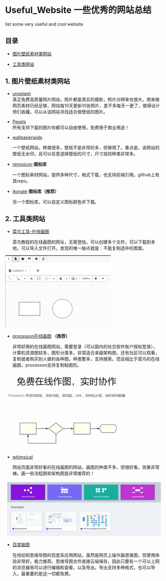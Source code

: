 # Useful_Website 一些优秀的网站总结
list some very useful and cool website

## 目录

+ [图片壁纸素材类网站](#图片壁纸素材类网站)

+ [工具类网站](#工具类网站)

## 1. 图片壁纸素材类网站

- [unsplash](https://unsplash.com/) <br>
真正免费高质量照片网站，照片都是真实的摄影，照片分辨率也很大，用来做网页素材已经足够，网站每10天更新10张照片，差不多每天一更了，值得设计师们收藏。可以从该网站寻找适合做壁纸的图片。

- [Pexels](https://www.pexels.com/) <br>
所有支持下载的图片你都可以自由使用，免费用于商业用途！

- [wallpaperwide](http://wallpaperswide.com/)<br>

  一个壁纸网站，种类很多，壁纸不是非常的多，但够用了。重点是，该网站的壁纸无水印，且可以任意选择壁纸的尺寸，尺寸规则种类非常多。

- [remixicon](https://remixicon.com/) **图标库**<br>

  一个图标素材网站，提供多种尺寸，格式下载，也支持前端引用。github上有其repo。
  
- [ikonate](https://ikonate.com/) **图标库（推荐）** <br>

  另一个图标库，可以自定义图标颜色并下载。
  
  
## 2. 工具类网站

- [菜鸟工具-在线画图](https://c.runoob.com/more/shapefly-diagram/)

  菜鸟教程的在线画图的网址，无需登陆，可以创建多个文件，可以下载到本地，可以导入文件打开。发现的唯一缺点就是：不能复制选中的图案。

<img src=".\img\1572953861958.png" alt="1572953861958" style="zoom: 67%;" />

- [processon在线画图](https://www.processon.com/) **（推荐）**

  非常好用的在线画图网站，需要登录（可以国内的社交软件账户授权登录），计算机资源图较多，图形分类多。非常适合来画架构图，还有社区可以观看，复制或者购买别人做的各种图，种类繁多，支持搜索。而且相比于菜鸟的在线画图，processon支持复制粘图形。

<img src=".\img\1572954131298.png" alt="1572954131298" style="zoom: 67%;" />

- [whimsical](https://whimsical.com/)

  网站页面非常好看的在线画图的网站，画图的种类不多，但很好看，效果非常棒。画一些流程图和架构图是非常推荐的！

<img src=".\img\333.png" />

- [百度脑图](https://naotu.baidu.com/)
 
  在线绘制思维导图的百度系应用网站，虽然是网页上操作画思维图，但使用体验非常好，极力推荐。思维导图文件直接云端保存，因此只要有一个可以上网的浏览器局可以进行编辑和查看，以及导出。导出支持多种格式，也可以导入，最重要的是这一切都免费。
  
 
